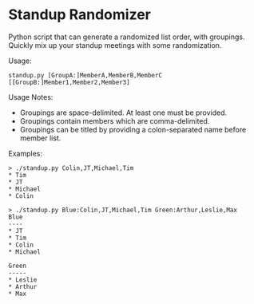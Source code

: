 # Standup Randomizer

Python script that can generate a randomized list order, with groupings. Quickly
mix up your standup meetings with some randomization.

Usage:
```
standup.py [GroupA:]MemberA,MemberB,MemberC [[GroupB:]Member1,Member2,Member3]
```

Usage Notes:
* Groupings are space-delimited. At least one must be provided.
* Groupings contain members which are comma-delimited.
* Groupings can be titled by providing a colon-separated name before member list.

Examples:
```
> ./standup.py Colin,JT,Michael,Tim
* Tim
* JT
* Michael
* Colin

> ./standup.py Blue:Colin,JT,Michael,Tim Green:Arthur,Leslie,Max
Blue
----
* JT
* Tim
* Colin
* Michael

Green
-----
* Leslie
* Arthur
* Max
```
